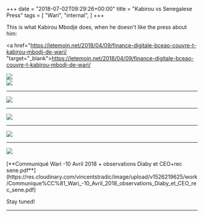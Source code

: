 +++
date = "2018-07-02T09:29:26+00:00"
title = "Kabirou vs Senegalese Press"
tags = [
    "Wari",
    "internal",
]
+++

This is what Kabirou Mbodje does, when he doesn't like the press about him:

<a href="https://letemoin.net/2018/04/09/finance-digitale-bceao-couvre-t-kabirou-mbodj-de-wari/
 "target="\_blank">https://letemoin.net/2018/04/09/finance-digitale-bceao-couvre-t-kabirou-mbodj-de-wari/</a>

<div class="container" style="width:auto">
  <a target="blank" href="https://res.cloudinary.com/vincentstradic/image/upload/v1526218076/work/j20-1.jpg">
    <img src="https://res.cloudinary.com/vincentstradic/image/upload/bo_2px_solid_rgb:279d14/v1526218076/work/j20-1.jpg" style="max-width:100%">
  </a>
</div>
<div class="container" style="width:auto">
  <a target="blank" href="https://res.cloudinary.com/vincentstradic/image/upload/v1526218075/work/j20-2.jpg">
    <img src="https://res.cloudinary.com/vincentstradic/image/upload/bo_2px_solid_rgb:279d14/v1526218075/work/j20-2.jpg" style="max-width:100%">
  </a>
</div>
<!--more-->
<hr>

<div class="container" style="width:auto">
  <a target="blank" href="https://res.cloudinary.com/vincentstradic/image/upload/v1526219395/work/j20-3.jpg">
    <img src="https://res.cloudinary.com/vincentstradic/image/upload/bo_2px_solid_rgb:279d14/v1526219395/work/j20-3.jpg" style="max-width:100%">
  </a>
</div>
<hr>
<div class="container" style="width:auto">
  <a target="blank" href="https://res.cloudinary.com/vincentstradic/image/upload/v1526219394/work/j20-4.jpg">
    <img src="https://res.cloudinary.com/vincentstradic/image/upload/bo_2px_solid_rgb:279d14/v1526219394/work/j20-4.jpg" style="max-width:100%">
  </a>
</div>
<hr>
<div class="container" style="width:auto">
  <a target="blank" href="https://res.cloudinary.com/vincentstradic/image/upload/v1526312600/j20-6_lavmbr.jpg">
    <img src="https://res.cloudinary.com/vincentstradic/image/upload/bo_2px_solid_rgb:279d14/v1526312600/j20-6_lavmbr.jpg" style="max-width:100%">
  </a>
</div>
<hr>
<div class="container" style="width:auto">
  <a target="blank" href="https://res.cloudinary.com/vincentstradic/image/upload/v1526219395/work/j20-5.jpg">
    <img src="https://res.cloudinary.com/vincentstradic/image/upload/bo_2px_solid_rgb:279d14/v1526219395/work/j20-5.jpg" style="max-width:100%">
  </a>
</div>
<br>
[**Communiqué Wari -10 Avril 2018 + observations Diaby et CEO+rec sene.pdf**](https://res.cloudinary.com/vincentstradic/image/upload/v1526219625/work/Communique%CC%81_Wari_-10_Avril_2018_observations_Diaby_et_CEO_rec_sene.pdf)







Stay tuned!


<hr>
